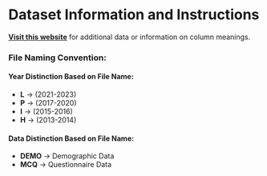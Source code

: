 # Dataset Information and Instructions

[**Visit this website**](https://wwwn.cdc.gov/nchs/nhanes/search/datapage.aspx?Component=Questionnaire&Cycle=2021-2023) for additional data or information on column meanings.

### File Naming Convention:

#### **Year Distinction Based on File Name:**
- **L** → (2021-2023)
- **P** → (2017-2020)
- **I** → (2015-2016)
- **H** → (2013-2014)

#### **Data Distinction Based on File Name:**
- **DEMO** → Demographic Data
- **MCQ** → Questionnaire Data
